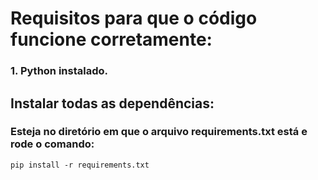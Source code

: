 # Requisitos para que o código funcione corretamente:

### 1. Python instalado.

## Instalar todas as dependências:

### Esteja no diretório em que o arquivo requirements.txt está e rode o comando:

`pip install -r requirements.txt`